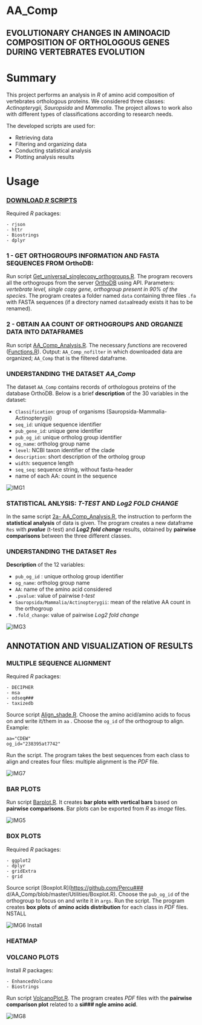 # AA_Comp
## EVOLUTIONARY CHANGES IN AMINOACID COMPOSITION OF ORTHOLOGOUS GENES DURING VERTEBRATES EVOLUTION

# Summary
This project performs an analysis in *R* of amino acid composition of vertebrates orthologous proteins. 
We considered three classes: *Actinopterygii, Sauropsida* and *Mammalia*. The project allows to work also with different types of classifications according to research needs. 

The developed scripts are used for:

- Retrieving data
- Filtering and organizing data
- Conducting statistical analysis
- Plotting analysis results

# Usage
### [DOWNLOAD *R* SCRIPTS](https://github.com/Percud/AA_Comp/archive/master.zip)
Required *R* packages:
```
- rjson
- httr
- Biostrings
- dplyr
```
### 1 - GET ORTHOGROUPS INFORMATION AND FASTA SEQUENCES FROM OrthoDB:
Run script [Get_universal_singlecopy_orthogroups.R](https://github.com/Percud/AA_Comp/blob/master/Get_universal_singlecopy_orthogroups.R).
The program recovers all the orthogroups from the server [OrthoDB](https://www.orthodb.org/) using API. Parameters: *vertebrate level, single copy gene, orthogroup present in 90% of the species*. 
The program creates a folder named `data` containing three files `.fa` with FASTA sequences (if a directory named `data`already exists it has to be renamed).

### 2 - OBTAIN AA COUNT OF ORTHOGROUPS AND ORGANIZE DATA INTO DATAFRAMES 
Run script [AA_Comp_Analysis.R](https://github.com/Percud/AA_Comp/blob/master/AA_Comp_Analysis.R).
The necessary *functions* are recovered ([Functions.R](https://github.com/Percud/AA_Comp/blob/master/Functions.R)). Output: `AA_Comp_nofilter` in which  downloaded data are organized; `AA_Comp` that is the filtered dataframe.

### UNDERSTANDING THE DATASET ***AA_Comp***
The dataset `AA_Comp` contains records of orthologous proteins of the database OrthoDB. Below is a brief **description** of the 30 variables in the dataset:
- `Classification`: group of organisms (Sauropsida-Mammalia-Actinopterygii)
- `seq_id`: unique sequence identifier
- `pub_gene_id`: unique gene identifier
- `pub_og_id`: unique ortholog group identifier
- `og_name`: ortholog group name
- `level`: NCBI taxon identifier of the clade 
- `description`: short description of the ortholog group
- `width`: sequence length
- `seq_seq`: sequence string, without fasta-header 
- name of each AA: count in the sequence


![IMG1](./Images/Screen%20DF.png)

### STATISTICAL ANLYSIS: ***T-TEST*** AND ***Log2 FOLD CHANGE***
In the same script [2a- AA_Comp_Analysis.R](https://github.com/Percud/AA_Comp/blob/master/2a-%20AA_Comp_Analysis.R), the instruction to perform the **statistical analysis** of data is given. 
The program creates a new dataframe `Res` with ***pvalue*** (t-test) and ***Log2 fold change*** results, obtained by **pairwise comparisons** between the three different classes.

### UNDERSTANDING THE DATASET ***Res***
**Description** of the 12 variables:
- `pub_og_id` : unique ortholog group identifier
- `og_name`: ortholog group name
- `AA`: name of the amino acid considered
- `.pvalue`: value of pairwise *t-test*
- `Sauropsida/Mammalia/Actinopterygii`: mean of the relative AA count in the orthogroup
- `.fold_change`: value of pairwise *Log2 fold change*

![IMG3](./Images/Screen%20Res.png)

## ANNOTATION AND VISUALIZATION OF RESULTS
### MULTIPLE SEQUENCE ALIGNMENT
Required *R* packages: 
```
- DECIPHER
- msa
- odseq### 
- taxizedb
```
Source script [Align_shade.R](https://github.com/Percud/AA_Comp/blob/master/Utilities/Align_shade.R). Choose the amino acid/amino acids to focus on and write it/them in `aa` . Choose the `og_id` of the orthogroup to align. Example: 
```
aa="CDEW"
og_id="238395at7742"
```
Run the script. The program takes the best sequences from each class to align and creates four files: multiple alignment is the *PDF* file.

![IMG7](./Images/align.png)

### BAR PLOTS
Run script [Barplot.R](https://github.com/Percud/AA_Comp/blob/master/Utilities/Barplot.R). It creates **bar plots with vertical bars** based on **pairwise comparisons**.
Bar plots can be exported from *R* as *image* files.

![IMG5](./Images/Barplot.jpg)

### BOX PLOTS ### 
Required *R* packages: 
```
- ggplot2
- dplyr
- gridExtra
- grid
```
Source script [Boxplot.R](https://github.com/Percu### d/AA_Comp/blob/master/Utilities/Boxplot.R). Choose the `pub_og_id` of the orthogroup to focus on and write it in `args`. Run the script. The program creates **box plots** of **amino acids distribution** for each class in *PDF* files. NSTALL 

![IMG6](./Images/box.png)
Install
### HEATMAP

### VOLCANO PLOTS
Install *R* packages: 
```
- EnhancedVolcano
- Biostrings
```
Run script [VolcanoPlot.R](https://github.com/Percud/AA_Comp/blob/master/Utilities/VolcanoPlot.R). The program creates *PDF* files with the **pairwise comparison plot** related to a **si### ngle amino acid**.

![IMG8](./Images/volcano.png)












